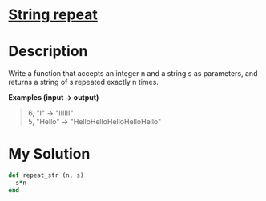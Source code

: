 # [String repeat](https://www.codewars.com/kata/57a0e5c372292dd76d000d7e)

# Description
Write a function that accepts an integer n and a string s as parameters, and returns a string of s repeated exactly 
n times.

**Examples (input -> output)**
>6, "I"     -> "IIIIII"\
5, "Hello" -> "HelloHelloHelloHelloHello"

# My Solution
```ruby
def repeat_str (n, s)
  s*n
end
```